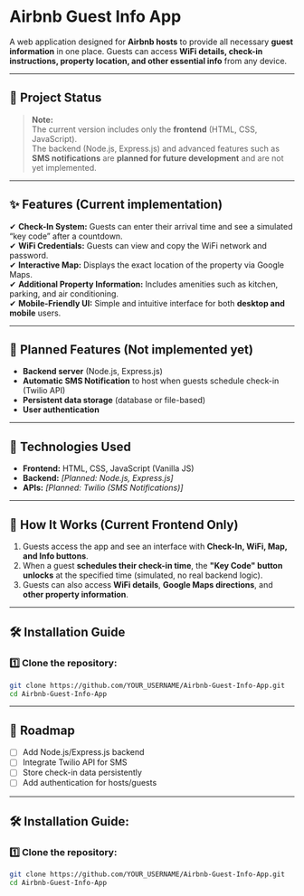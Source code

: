 # Airbnb Guest Info App

A web application designed for **Airbnb hosts** to provide all necessary **guest information** in one place. Guests can access **WiFi details, check-in instructions, property location, and other essential info** from any device.

---

## 📌 Project Status

> **Note:**  
> The current version includes only the **frontend** (HTML, CSS, JavaScript).  
> The backend (Node.js, Express.js) and advanced features such as **SMS notifications** are **planned for future development** and are not yet implemented.

---

## ✨ Features (Current implementation)
✔ **Check-In System:** Guests can enter their arrival time and see a simulated “key code” after a countdown.  
✔ **WiFi Credentials:** Guests can view and copy the WiFi network and password.  
✔ **Interactive Map:** Displays the exact location of the property via Google Maps.  
✔ **Additional Property Information:** Includes amenities such as kitchen, parking, and air conditioning.  
✔ **Mobile-Friendly UI:** Simple and intuitive interface for both **desktop and mobile** users.  

---

## 🚧 Planned Features (Not implemented yet)
- **Backend server** (Node.js, Express.js)
- **Automatic SMS Notification** to host when guests schedule check-in (Twilio API)
- **Persistent data storage** (database or file-based)
- **User authentication**

---

## 🔧 Technologies Used
- **Frontend:** HTML, CSS, JavaScript (Vanilla JS)
- **Backend:** _[Planned: Node.js, Express.js]_
- **APIs:** _[Planned: Twilio (SMS Notifications)]_

---

## 🚀 How It Works (Current Frontend Only)
1. Guests access the app and see an interface with **Check-In, WiFi, Map, and Info buttons**.  
2. When a guest **schedules their check-in time**, the **"Key Code" button unlocks** at the specified time (simulated, no real backend logic).  
3. Guests can also access **WiFi details**, **Google Maps directions**, and **other property information**.  

---

## 🛠 Installation Guide

### 1️⃣ Clone the repository:
```sh
git clone https://github.com/YOUR_USERNAME/Airbnb-Guest-Info-App.git
cd Airbnb-Guest-Info-App
```

---

## 📅 Roadmap

- [ ] Add Node.js/Express.js backend
- [ ] Integrate Twilio API for SMS
- [ ] Store check-in data persistently
- [ ] Add authentication for hosts/guests

---
## 🛠 Installation Guide:
### 1️⃣ Clone the repository:
```sh
git clone https://github.com/YOUR_USERNAME/Airbnb-Guest-Info-App.git
cd Airbnb-Guest-Info-App
